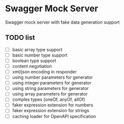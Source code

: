# Swagger Mock Server

Swagger mock server with fake data generation support

## TODO list

* [ ] basic array type support
* [ ] basic number type support
* [ ] boolean type support
* [ ] content negotiation
* [ ] xml/json encoding in responder
* [ ] using number parameters for generator
* [ ] using integer parameters for generator
* [ ] using string parameters for generator
* [ ] using array parameters for generator
* [ ] complex types (oneOf, anyOf, allOf)
* [ ] faker expression extension for numbers
* [ ] faker expression extension for strings
* [ ] caching loader for OpenAPI specification
